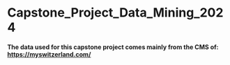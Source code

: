 # Capstone_Project_Data_Mining_2024

#### The data used for this capstone project comes mainly from the CMS of: https://myswitzerland.com/